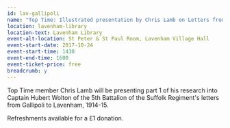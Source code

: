 ```yaml
---
id: lav-gallipoli
name: "Top Time: Illustrated presentation by Chris Lamb on Letters from the Front at Gallipoli to Lavenham 1914-15, part 1"
location: lavenham-library
location-text: Lavenham Library
event-alt-location: St Peter & St Paul Room, Lavenham Village Hall
event-start-date: 2017-10-24
event-start-time: 1430
event-end-time: 1600
event-ticket-price: free
breadcrumb: y
---
```


Top Time member Chris Lamb will be presenting part 1 of his research into Captain Hubert Wolton of the 5th Battalion of the Suffolk Regiment's letters from Gallipoli to Lavenham, 1914-15.

Refreshments available for a £1 donation.
